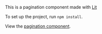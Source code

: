 This is a pagination component made with [Lit](https://www.lit.dev)

To set up the project, run `npm install`.

View the [pagination component](https://efosu-duffour.github.io/pagination-component/).
